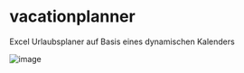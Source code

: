 # vacationplanner
Excel Urlaubsplaner auf Basis eines dynamischen Kalenders

![image](https://user-images.githubusercontent.com/4267985/172950502-1b686fd3-2f73-40b0-93ec-2a86719f7e4b.png)
